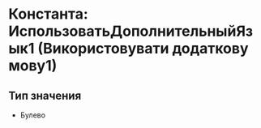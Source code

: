 ﻿# Константа: ИспользоватьДополнительныйЯзык1 (Використовувати додаткову мову1)

## Тип значения

- Булево

